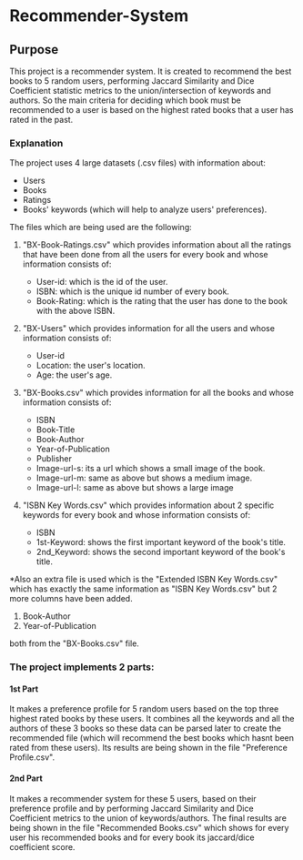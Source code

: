 # Recommender-System

## Purpose
This project is a recommender system. It is created to recommend the best books to 5 random users, performing Jaccard Similarity and Dice Coefficient statistic metrics to the union/intersection of keywords and authors. So the main criteria for deciding which book must be recommended to a user is based on the highest rated books that a user has rated in the past.

### Explanation
The project uses 4 large datasets (.csv files) with information about:
  * Users
  * Books
  * Ratings
  * Books' keywords (which will help to analyze users' preferences).

The files which are being used are the following:
  1) "BX-Book-Ratings.csv" which provides information about all the ratings that have been done from all the users for every book and whose information consists of:
       * User-id: which is the id of the user.
       * ISBN: which is the unique id number of every book.
       * Book-Rating: which is the rating that the user has done to the book with the above ISBN.
       
  2) "BX-Users" which provides information for all the users and whose information consists of:
       * User-id
       * Location: the user's location.
       * Age: the user's age.
       
  3) "BX-Books.csv" which provides information for all the books and whose information consists of:
       * ISBN
       * Book-Title
       * Book-Author
       * Year-of-Publication
       * Publisher
       * Image-url-s: its a url which shows a small image of the book.
       * Image-url-m: same as above but shows a medium image.
       * Image-url-l: same as above but shows a large image
       
  4) "ISBN Key Words.csv" which provides information about 2 specific keywords for every book and whose information consists of:
       * ISBN
       * 1st-Keyword: shows the first important keyword of the book's title.
       * 2nd_Keyword: shows the second important keyword of the book's title.
       
  *Also an extra file is used which is the "Extended ISBN Key Words.csv" which has exactly the same information as "ISBN Key Words.csv" but 2 more columns have been      added.
   1) Book-Author
   2) Year-of-Publication
   
both from the "BX-Books.csv" file. 

### The project implements 2 parts:
 #### 1st Part
 It makes a preference profile for 5 random users based on the top three highest rated books by these users. It combines all the keywords and all the authors of these 3 books so these data can be parsed later to create the recommended file (which will recommend the best books which hasnt been rated from these users). Its results are being shown in the file "Preference Profile.csv".
 
 #### 2nd Part 
 It makes a recommender system for these 5 users, based on their preference profile and by performing Jaccard Similarity and Dice Coefficient metrics to the union of keywords/authors. The final results are being shown in the file "Recommended Books.csv" which shows for every user his recommended books and for every book its jaccard/dice coefficient score.
  
